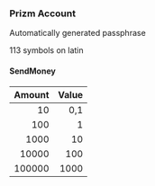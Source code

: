 ### Prizm Account

Automatically generated passphrase

113 symbols on latin

#### SendMoney
|Amount|Value|
|---:|---:|
|10|0,1|
|100|1|
|1000|10|
|10000|100|
|100000|1000|
